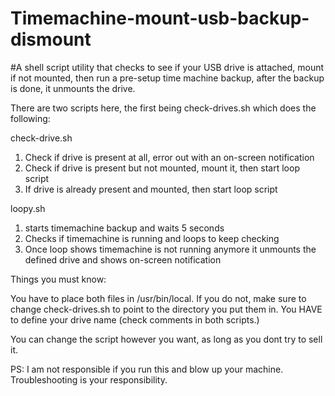 # Timemachine-mount-usb-backup-dismount
#A shell script utility that checks to see if your USB drive is attached, mount if not mounted, then run a pre-setup time machine backup, after the backup is done, it unmounts the drive.

There are two scripts here, the first being check-drives.sh which does the following:

check-drive.sh
1) Check if drive is present at all, error out with an on-screen notification
2) Check if drive is present but not mounted, mount it, then start loop script
3) If drive is already present and mounted, then start loop script

loopy.sh
1) starts timemachine backup and waits 5 seconds
2) Checks if timemachine is running and loops to keep checking
3) Once loop shows timemachine is not running anymore it unmounts the defined drive and shows on-screen notification

Things you must know:

You have to place both files in /usr/bin/local. If you do not, make sure to change check-drives.sh to point to the directory you put them in.
You HAVE to define your drive name (check comments in both scripts.)

You can change the script however you want, as long as you dont try to sell it.

PS: I am not responsible if you run this and blow up your machine. Troubleshooting is your responsibility. 
